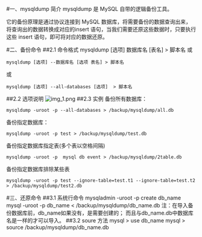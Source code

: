 #一、mysqldump 简介
mysqldump 是 MySQL 自带的逻辑备份工具。

它的备份原理是通过协议连接到 MySQL 数据库，将需要备份的数据查询出来，将查询出的数据转换成对应的insert 语句，当我们需要还原这些数据时，只要执行这些 insert 语句，即可将对应的数据还原。

#二、备份命令
##2.1 命令格式
    mysqldump [选项] 数据库名 [表名] > 脚本名
或
    
    mysqldump [选项] --数据库名 [选项 表名] > 脚本名
或
    
    mysqldump [选项] --all-databases [选项]  > 脚本名
##2.2 选项说明
![img_1.png](../../day06/images/img_1.png)
##2.3 实例
备份所有数据库：

    mysqldump -uroot -p --all-databases > /backup/mysqldump/all.db
备份指定数据库：

    mysqldump -uroot -p test > /backup/mysqldump/test.db
备份指定数据库指定表(多个表以空格间隔)

    mysqldump -uroot -p  mysql db event > /backup/mysqldump/2table.db
备份指定数据库排除某些表

    mysqldump -uroot -p test --ignore-table=test.t1 --ignore-table=test.t2 > /backup/mysqldump/test2.db

#三、还原命令
##3.1 系统行命令
    mysqladmin -uroot -p create db_name
    mysql -uroot -p  db_name < /backup/mysqldump/db_name.db
注：在导入备份数据库前，db_name如果没有，是需要创建的； 而且与db_name.db中数据库名是一样的才可以导入。
##3.2 soure 方法
    mysql > use db_name
    mysql > source /backup/mysqldump/db_name.db